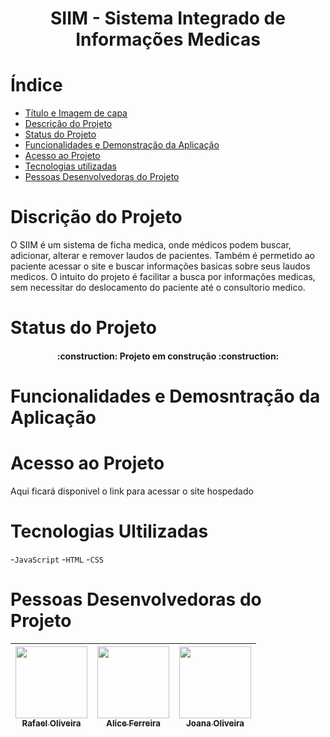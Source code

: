 # <h1 align="center"> SIIM - Sistema Integrado de Informações Medicas </h1> 

# Índice 

* [Título e Imagem de capa](#Título-e-Imagem-de-capa)
* [Descrição do Projeto](#descrição-do-projeto)
* [Status do Projeto](#status-do-Projeto)
* [Funcionalidades e Demonstração da Aplicação](#funcionalidades-e-demonstração-da-aplicação)
* [Acesso ao Projeto](#acesso-ao-projeto)
* [Tecnologias utilizadas](#tecnologias-utilizadas)
* [Pessoas Desenvolvedoras do Projeto](#pessoas-desenvolvedoras)

# Discrição do Projeto
O SIIM é um sistema de ficha medica, onde médicos podem buscar, adicionar, alterar e remover laudos de pacientes.
Também é permetido ao paciente acessar o site e buscar informações basicas sobre seus laudos medicos.
O intuito do projeto é facilitar a busca por informações medicas, sem necessitar do deslocamento do paciente até o consultorio medico.

# Status do Projeto
<h4 align="center"> 
    :construction:  Projeto em construção  :construction:
</h4>

# Funcionalidades e Demosntração da Aplicação

# Acesso ao Projeto 
Aqui ficará disponivel o link para acessar o site hospedado 

# Tecnologias Ultilizadas 
-`JavaScript`
-`HTML`
-`CSS`

# Pessoas Desenvolvedoras do Projeto

| [<img src="" width=115><br><sub>Rafael Oliveira</sub>](https://github.com/rfreir3) |  [<img src="" width=115><br><sub>Alice Ferreira</sub>](https://github.com/Malicef) |  [<img src="" width=115><br><sub>Joana Oliveira</sub>](https://github.com/JoanaLOliveira) |
| :---: | :---: | :---: |


